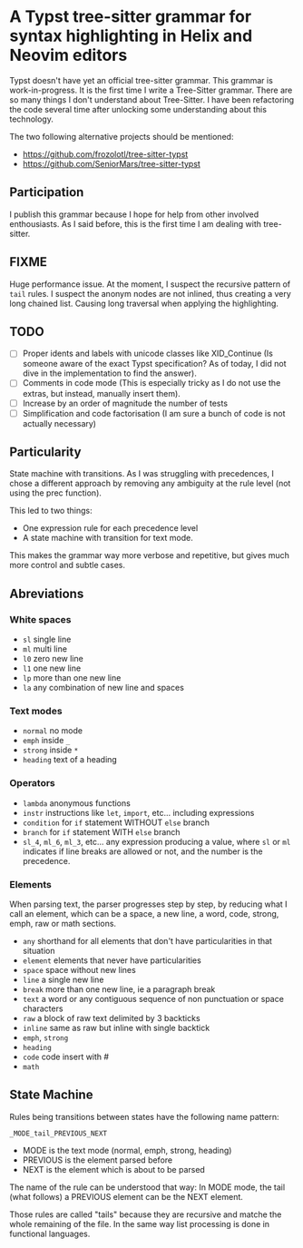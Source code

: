 # A Typst tree-sitter grammar for syntax highlighting in Helix and Neovim editors

Typst doesn't have yet an official tree-sitter grammar. This grammar is work-in-progress. It is the first time I write a Tree-Sitter grammar. There are so many things I don't understand about Tree-Sitter. I have been refactoring the code several time after unlocking some understanding about this technology.

The two following alternative projects should be mentioned:

- https://github.com/frozolotl/tree-sitter-typst
- https://github.com/SeniorMars/tree-sitter-typst

## Participation

I publish this grammar because I hope for help from other involved enthousiasts. As I said before, this is the first time I am dealing with tree-sitter.

## FIXME

Huge performance issue. At the moment, I suspect the recursive pattern of `tail` rules. I suspect the anonym nodes are not inlined, thus creating a very long chained list. Causing long traversal when applying the highlighting.

## TODO

- [ ] Proper idents and labels with unicode classes like XID_Continue (Is someone aware of the exact Typst specification? As of today, I did not dive in the implementation to find the answer).
- [ ] Comments in code mode (This is especially tricky as I do not use the extras, but instead, manually insert them).
- [ ] Increase by an order of magnitude the number of tests
- [ ] Simplification and code factorisation (I am sure a bunch of code is not actually necessary)

## Particularity

State machine with transitions. As I was struggling with precedences, I chose a different approach by removing any ambiguity at the rule level (not using the prec function).

This led to two things:

- One expression rule for each precedence level
- A state machine with transition for text mode.

This makes the grammar way more verbose and repetitive, but gives much more control and subtle cases.

## Abreviations

### White spaces

- `sl` single line
- `ml` multi line
- `l0` zero new line
- `l1` one new line
- `lp` more than one new line
- `la` any combination of new line and spaces

### Text modes

- `normal` no mode
- `emph` inside `_`
- `strong` inside `*`
- `heading` text of a heading

### Operators

- `lambda` anonymous functions
- `instr` instructions like `let`, `import`, etc... including expressions
- `condition` for `if` statement WITHOUT `else` branch
- `branch` for `if` statement WITH `else` branch
- `sl_4`, `ml_6`, `ml_3`, etc... any expression producing a value, where `sl` or `ml` indicates if line breaks are allowed or not, and the number is the precedence.

### Elements

When parsing text, the parser progresses step by step, by reducing what I call an element, which can be a space, a new line, a word, code, strong, emph, raw or math sections.

- `any` shorthand for all elements that don't have particularities in that situation
- `element` elements that never have particularities
- `space` space without new lines
- `line` a single new line
- `break` more than one new line, ie a paragraph break
- `text` a word or any contiguous sequence of non punctuation or space characters
- `raw` a block of raw text delimited by 3 backticks
- `inline` same as raw but inline with single backtick
- `emph`, `strong`
- `heading`
- `code` code insert with #
- `math`

## State Machine

Rules being transitions between states have the following name pattern:

`_MODE_tail_PREVIOUS_NEXT`

- MODE is the text mode (normal, emph, strong, heading)
- PREVIOUS is the element parsed before
- NEXT is the element which is about to be parsed

The name of the rule can be understood that way: In MODE mode, the tail (what follows) a PREVIOUS element can be the NEXT element.

Those rules are called "tails" because they are recursive and matche the whole remaining of the file. In the same way list processing is done in functional languages.